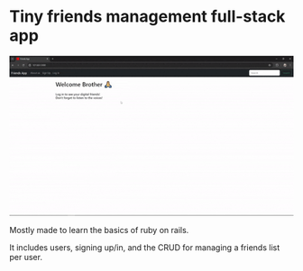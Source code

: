 # Tiny friends management full-stack app

![showcase app](rails_friends_showcase.gif)

Mostly made to learn the basics of ruby on rails.

It includes users, signing up/in, and the CRUD for managing a friends list per user.

